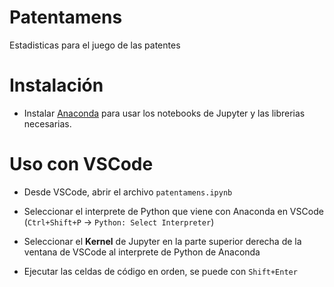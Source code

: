# Patentamens
Estadisticas para el juego de las patentes

# Instalación

- Instalar [Anaconda](https://docs.anaconda.com/free/anaconda/install/linux/) para usar los notebooks de Jupyter y las librerias necesarias. 

# Uso con VSCode

- Desde VSCode, abrir el archivo `patentamens.ipynb`

- Seleccionar el interprete de Python que viene con Anaconda en VSCode (`Ctrl+Shift+P` -> `Python: Select Interpreter`)

- Seleccionar el **Kernel** de Jupyter en la parte superior derecha de la ventana de VSCode al interprete de Python de Anaconda

- Ejecutar las celdas de código en orden, se puede con `Shift+Enter`

